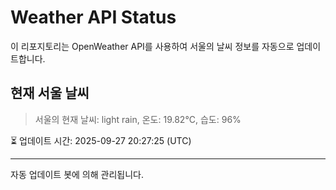 
# Weather API Status

이 리포지토리는 OpenWeather API를 사용하여 서울의 날씨 정보를 자동으로 업데이트합니다.

## 현재 서울 날씨
> 서울의 현재 날씨: light rain, 온도: 19.82°C, 습도: 96%

⏳ 업데이트 시간: 2025-09-27 20:27:25 (UTC)

---
자동 업데이트 봇에 의해 관리됩니다.
